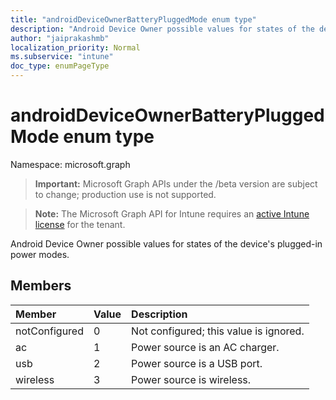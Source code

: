 ```yaml
---
title: "androidDeviceOwnerBatteryPluggedMode enum type"
description: "Android Device Owner possible values for states of the device's plugged-in power modes."
author: "jaiprakashmb"
localization_priority: Normal
ms.subservice: "intune"
doc_type: enumPageType
---
```


# androidDeviceOwnerBatteryPluggedMode enum type

Namespace: microsoft.graph
> **Important:** Microsoft Graph APIs under the /beta version are subject to change; production use is not supported.

> **Note:** The Microsoft Graph API for Intune requires an [active Intune license](https://go.microsoft.com/fwlink/?linkid=839381) for the tenant.


Android Device Owner possible values for states of the device's plugged-in power modes.

## Members
|Member|Value|Description|
|:---|:---|:---|
|notConfigured|0|Not configured; this value is ignored.|
|ac|1|Power source is an AC charger.|
|usb|2|Power source is a USB port.|
|wireless|3|Power source is wireless.|
